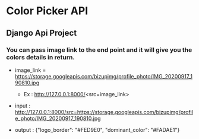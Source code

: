 # Color Picker API
## Django Api Project
 ### You can pass image link to the end point and it will give you the colors details in return.
 - image_link = https://storage.googleapis.com/bizupimg/profile_photo/IMG_20200917_190810.jpg
    - Ex : http://127.0.0.1:8000/<src=image_link>


 - input : http://127.0.0.1:8000/src=https://storage.googleapis.com/bizupimg/profile_photo/IMG_20200917_190810.jpg
 - output : {"logo_border": "#FED9E0", "dominant_color": "#FADAE1"}
